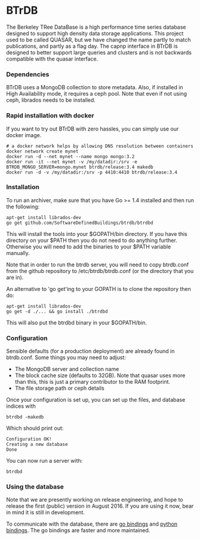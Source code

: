 BTrDB
=====

The Berkeley TRee DataBase is a high performance time series
database designed to support high density data storage applications.
This project used to be called QUASAR, but we have changed the name
partly to match publications, and partly as a flag day. The capnp interface
in BTrDB is designed to better support large queries and clusters and is not 
backwards compatible with the quasar interface.

### Dependencies

BTrDB uses a MongoDB collection to store metadata. Also, if installed in High Availability
mode, it requires a ceph pool. Note that even if not using ceph, librados needs to be 
installed.

### Rapid installation with docker

If you want to try out BTrDB with zero hassles, you can simply use our docker image.

```
# a docker network helps by allowing DNS resolution between containers
docker network create mynet
docker run -d --net mynet --name mongo mongo:3.2
docker run -it --net mynet -v /my/datadir:/srv -e BTRDB_MONGO_SERVER=mongo.mynet btrdb/release:3.4 makedb
docker run -d -v /my/datadir:/srv -p 4410:4410 btrdb/release:3.4
```

### Installation

To run an archiver, make sure that you have Go >= 1.4 installed and then
run the following:

```
apt-get install librados-dev
go get github.com/SoftwareDefinedBuildings/btrdb/btrdbd
```

This will install the tools into your
$GOPATH/bin directory. If you have this directory on your $PATH then you do
not need to do anything further. Otherwise you will need to add the binaries
to your $PATH variable manually. 

Note that in order to run the btrdb server, you will need to copy btrdb.conf
from the github repository to /etc/btrdb/btrdb.conf (or the directory that
you are in).

An alternative to 'go get'ing to your GOPATH is to clone the repository then do:

```
apt-get install librados-dev
go get -d ./... && go install ./btrdbd
```

This will also put the btrdbd binary in your $GOPATH/bin.

### Configuration

Sensible defaults (for a production deployment) are already found in btrdb.conf. Some things you may need
to adjust:
 - The MongoDB server and collection name
 - The block cache size (defaults to 32GB). Note that quasar uses more than this, this is just
   a primary contributor to the RAM footprint.
 - The file storage path or ceph details

Once your configuration is set up, you can set up the files, and database indices with

```
btrdbd -makedb
```

Which should print out:
```
Configuration OK!
Creating a new database
Done
```

You can now run a server with:
```
btrdbd
```

### Using the database

Note that we are presently working on release engineering, and hope to release the first (public) version in August 2016. If you are using it now, bear in mind it is still in development.

To communicate with the database, there are [go bindings](https://github.com/SoftwareDefinedBuildings/btrdb-go) and [python bindings](https://github.com/SoftwareDefinedBuildings/btrdb-python). The go bindings are faster and more maintained.



